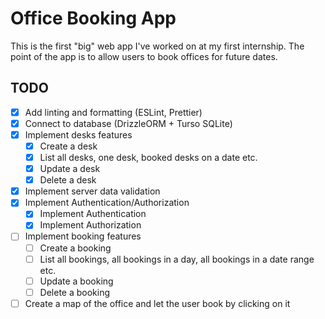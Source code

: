 # Office Booking App

This is the first "big" web app I've worked on at my first internship. The point of the app is to allow users to book offices for future dates.

## TODO

- [x] Add linting and formatting (ESLint, Prettier)
- [x] Connect to database (DrizzleORM + Turso SQLite)
- [x] Implement desks features
    - [x] Create a desk
    - [x] List all desks, one desk, booked desks on a date etc.
    - [x] Update a desk
    - [x] Delete a desk
- [x] Implement server data validation
- [x] Implement Authentication/Authorization
    - [x] Implement Authentication
    - [x] Implement Authorization
- [ ] Implement booking features
    - [ ] Create a booking
    - [ ] List all bookings, all bookings in a day, all bookings in a date range etc.
    - [ ] Update a booking
    - [ ] Delete a booking
- [ ] Create a map of the office and let the user book by clicking on it
